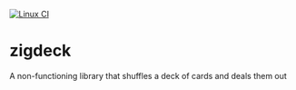 [![Linux CI](https://github.com/andy5995/zigdeck/actions/workflows/linux.yml/badge.svg)](https://github.com/andy5995/zigdeck/actions/workflows/linux.yml)

# zigdeck

A non-functioning library that shuffles a deck of cards and deals them out
